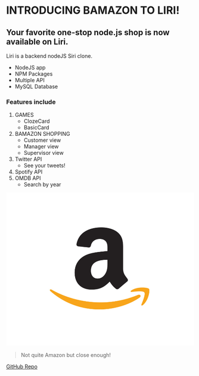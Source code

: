 # INTRODUCING BAMAZON TO LIRI! #

## Your favorite one-stop node.js shop is now available on Liri. ##
Liri is a backend nodeJS Siri clone.

* NodeJS app
* NPM Packages
* Multiple API
* MySQL Database

### Features include ###
1. GAMES
   * ClozeCard
   * BasicCard
1. BAMAZON SHOPPING
   * Customer view
   * Manager view
   * Supervisor view
1. Twitter API
   * See your tweets!
1. Spotify API
1. OMDB API
   * Search by year

![AMAZING](/images/amazon.jpg)
>Not quite Amazon but close enough!

[GitHub Repo](https://github.com/Gr8ChairmanMeow/bamazon)
